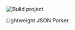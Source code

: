 ![Build project](https://github.com/jasonfedorowich/jayson/actions/workflows/maven.yml/badge.svg)

Lightweight JSON Parser 
